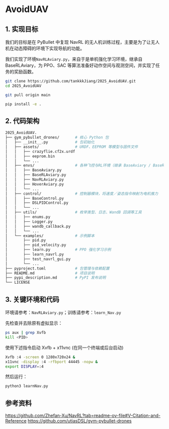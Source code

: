 # AvoidUAV

## 1. 实现目标

我们的目标是在 PyBullet 中复现 NavRL 的无人机训练过程，主要是为了让无人机在动态障碍的环境下实现导航的功能。

我们实现了环境`NavRLAviary.py`，来自于是单机强化学习环境，继承自 BaseRLAviary，为 PPO、SAC 等算法准备好动作空间与观测空间，并实现了任务的奖励函数。

```bash
git clone https://github.com/tankkkJiang/2025_AvoidUAV.git
cd 2025_AvoidUAV

git pull origin main

pip install -e .
```

## 2. 代码架构
```bash
2025_AvoidUAV.
├── gym_pybullet_drones/       # 核心 Python 包
│   ├── __init__.py            # 包初始化
│   ├── assets/                # URDF、EEPROM 等模型与固件文件
│   │   ├── crazyflie.cf2x.urdf
│   │   ├── eeprom.bin
│   │   └── ...
│   ├── envs/                  # 各种飞控与RL环境（继承 BaseAviary / BaseRLAviary）
│   │   ├── BaseAviary.py
│   │   ├── BaseRLAviary.py
│   │   ├── NavRLAviary.py
│   │   ├── HoverAviary.py
│   │   └── ...  
│   ├── control/               # 控制器模块，将速度／姿态指令映射为电机推力
│   │   ├── BaseControl.py
│   │   ├── DSLPIDControl.py
│   │   └── ...
│   ├── utils/                 # 枚举类型、日志、WandB 回调等工具
│   │   ├── enums.py
│   │   ├── Logger.py
│   │   ├── wandb_callback.py
│   │   └── ...
│   └── examples/              # 示例脚本
│       ├── pid.py
│       ├── pid_velocity.py
│       ├── learn.py           # PPO 强化学习示例
│       ├── learn_navrl.py
│       ├── test_navrl_gui.py
│       └── ...
├── pyproject.toml             # 包管理与依赖配置
├── README.md                  # 项目说明
├── pypi_description.md        # PyPI 发布说明
└── LICENSE
```

## 3. 关键环境和代码
环境请参考：`NavRLAviary.py`；训练请参考：`learn_Nav.py`

先检查并去除原有虚拟显示：
```bash
ps aux | grep Xvfb
kill <PID>
```

使用下述指令启动 Xvfb + x11vnc   (在同一个终端或后台启动)
```bash
Xvfb :4 -screen 0 1280x720x24 & 
x11vnc -display :4 -rfbport 44445 -nopw &
export DISPLAY=:4
```

然后运行：
```bash
python3 learnNav.py
```

## 参考资料
https://github.com/Zhefan-Xu/NavRL?tab=readme-ov-file#V-Citation-and-Reference
https://github.com/utiasDSL/gym-pybullet-drones